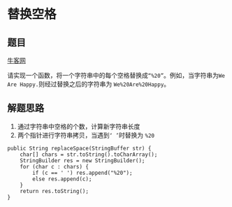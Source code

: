 # 替换空格

## 题目

[牛客网](https://www.nowcoder.com/questionTerminal/4060ac7e3e404ad1a894ef3e17650423)

请实现一个函数，将一个字符串中的每个空格替换成`“%20”`。例如，当字符串为`We Are Happy.`则经过替换之后的字符串为 `We%20Are%20Happy`。

## 解题思路

  1. 通过字符串中空格的个数，计算新字符串长度
  2. 两个指针进行字符串拷贝，当遇到`‘ ’`时替换为 `%20`

```
public String replaceSpace(StringBuffer str) {
    char[] chars = str.toString().toCharArray();
    StringBuilder res = new StringBuilder();
    for (char c : chars) {
        if (c == ' ') res.append("%20");
        else res.append(c);
    }
    return res.toString();
}
```
